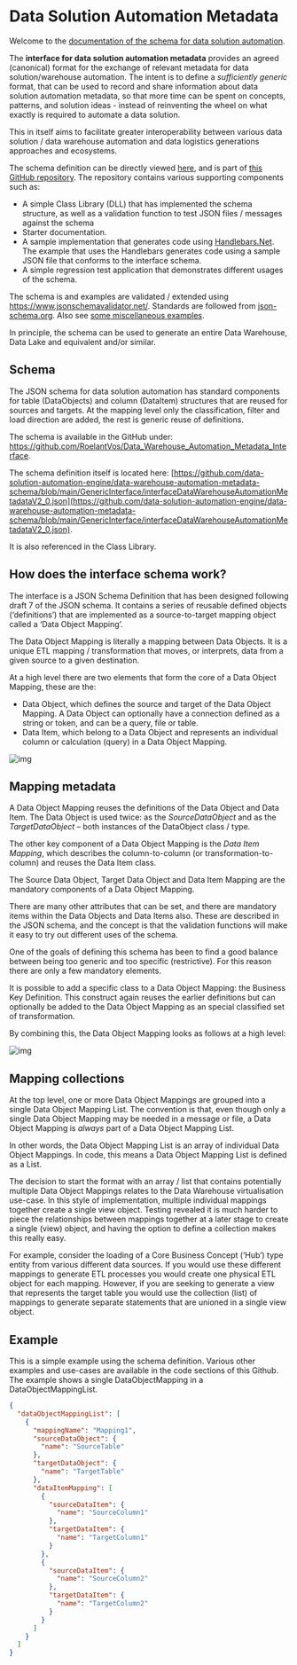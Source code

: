 # Data Solution Automation Metadata

Welcome to the [documentation of the schema for data solution automation](https://data-solution-automation-engine.github.io/data-warehouse-automation-metadata-schema/).

The **interface for data solution automation metadata** provides an agreed (canonical) format for the exchange of relevant metadata for data solution/warehouse automation. The intent is to define a *sufficiently generic* format, that can be used to record and share information about data solution automation metadata, so that more time can be spent on concepts, patterns, and solution ideas - instead of reinventing the wheel on what exactly is required to automate a data solution.

This in itself aims to facilitate greater interoperability between various data solution / data warehouse automation and data logistics generations approaches and ecosystems.

The schema definition can be directly viewed [here](https://github.com/RoelantVos/Data_Warehouse_Automation_Metadata_Interface/blob/master/GenericInterface/interfaceDataWarehouseAutomationMetadata.json), and is part of [this GitHub repository](https://github.com/RoelantVos/Data_Warehouse_Automation_Metadata_Interface). The repository contains various supporting components such as:

* A simple Class Library (DLL) that has implemented the schema structure, as well as a validation function to test JSON files / messages against the schema
* Starter documentation.
* A sample implementation that generates code using [Handlebars.Net](http://roelantvos.com/blog/using-handlebars-to-generate-data-vault-hub-load-processes/). The example that uses the Handlebars generates code using a sample JSON file that conforms to the interface schema.
* A simple regression test application that demonstrates different usages of the schema.

The schema is and examples are validated / extended using <https://www.jsonschemavalidator.net/>. Standards are followed from [json-schema.org](http://json-schema.org/).  Also see [some miscellaneous examples](http://json-schema.org/learn/miscellaneous-examples.html).

In principle, the schema can be used to generate an entire Data Warehouse, Data Lake and equivalent and/or similar.

## **Schema**

The JSON schema for data solution automation has standard components for table (DataObjects) and column (DataItem) structures that are reused for sources and targets. At the mapping level only the classification, filter and load direction are added, the rest is generic reuse of definitions.

The schema is available in the GitHub under:  https://github.com/RoelantVos/Data_Warehouse_Automation_Metadata_Interface.

The schema definition itself is located here: [https://github.com/data-solution-automation-engine/data-warehouse-automation-metadata-schema/blob/main/GenericInterface/interfaceDataWarehouseAutomationMetadataV2_0.json](https://github.com/data-solution-automation-engine/data-warehouse-automation-metadata-schema/blob/main/GenericInterface/interfaceDataWarehouseAutomationMetadataV2_0.json).

It is also referenced in the Class Library.

## How does the interface schema work?

The interface is a JSON Schema Definition that has been designed following draft 7 of the JSON schema. It contains a series of reusable defined objects (‘definitions’) that are implemented as a source-to-target mapping object called a ‘Data Object Mapping’.

The Data Object Mapping is literally a mapping between Data Objects. It is a unique ETL mapping / transformation that moves, or interprets, data from a given source to a given destination.

At a high level there are two elements that form the core of a Data Object Mapping, these are the:

- Data Object, which defines the source and target of the Data Object Mapping. A Data Object can optionally have a connection defined as a string or token, and can be a query, file or table.
- Data Item, which belong to a Data Object and represents an individual column or calculation (query) in a Data Object Mapping.

![img](http://roelantvos.com/blog/wp-content/uploads/2020/01/DataObject-3-1024x466.png)

## Mapping metadata

A Data Object Mapping reuses the definitions of the Data Object and Data Item. The Data Object is used twice: as the *SourceDataObject* and as the *TargetDataObject* – both instances of the DataObject class / type.

The other key component of a Data Object Mapping is the *Data Item Mapping*, which describes the column-to-column (or transformation-to-column) and reuses the Data Item class.

The Source Data Object, Target Data Object and Data Item Mapping are the mandatory components of a Data Object Mapping.

There are many other attributes that can be set, and there are mandatory items within the Data Objects and Data Items also. These are described in the JSON schema, and the concept is that the validation functions will make it easy to try out different uses of the schema.

One of the goals of defining this schema has been to find a good balance between being too generic and too specific (restrictive). For this reason there are only a few mandatory elements.

It is possible to add a specific class to a Data Object Mapping: the Business Key Definition. This construct again reuses the earlier definitions but can optionally be added to the Data Object Mapping as an special classified set of transformation.

By combining this, the Data Object Mapping looks as follows at a high level:

![img](http://roelantvos.com/blog/wp-content/uploads/2020/01/DataObjectMapping-1024x453.png)

## Mapping collections

At the top level, one or more Data Object Mappings are grouped into a single Data Object Mapping List. The convention is that, even though only a single Data Object Mapping may be needed in a message or file, a Data Object Mapping is *always* part of a Data Object Mapping List.

In other words, the Data Object Mapping List is an array of individual Data Object Mappings. In code, this means a Data Object Mapping List is defined as a List<DataObjectMapping>.

The decision to start the format with an array / list that contains potentially multiple Data Object Mappings relates to the Data Warehouse virtualisation use-case. In this style of implementation, multiple individual mappings together create a single view object. Testing revealed it is much harder to piece the relationships between mappings together at a later stage to create a single (view) object, and having the option to define a collection makes this really easy.

For example, consider the loading of a Core Business Concept (‘Hub’) type entity from various different data sources. If you would use these different mappings to generate ETL processes you would create one physical ETL object for each mapping. However, if you are seeking to generate a view that represents the target table you would use the collection (list) of mappings to generate separate statements that are unioned in a single view object.

## Example

This is a simple example using the schema definition. Various other examples and use-cases are available in the code sections of this Github. The example shows a single DataObjectMapping in a DataObjectMappingList.

```json
{
  "dataObjectMappingList": [
    {
      "mappingName": "Mapping1",
      "sourceDataObject": {
        "name": "SourceTable"
      },
      "targetDataObject": {
        "name": "TargetTable"
      },
      "dataItemMapping": [
        {
          "sourceDataItem": {
            "name": "SourceColumn1"
          },
          "targetDataItem": {
            "name": "TargetColumn1"
          }
        },
        {
          "sourceDataItem": {
            "name": "SourceColumn2"
          },
          "targetDataItem": {
            "name": "TargetColumn2"
          }
        }
      ]
    }
  ]
}
```
